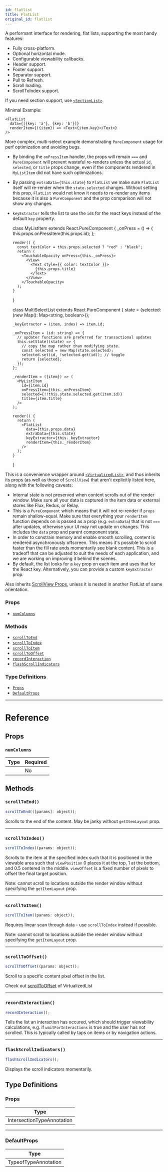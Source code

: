 ```yaml
---
id: flatlist
title: FlatList
original_id: flatlist
---
```


A performant interface for rendering, flat lists, supporting the most handy features:

- Fully cross-platform.
- Optional horizontal mode.
- Configurable viewability callbacks.
- Header support.
- Footer support.
- Separator support.
- Pull to Refresh.
- Scroll loading.
- ScrollToIndex support.

If you need section support, use [`<SectionList>`](sectionlist.md).

Minimal Example:

    <FlatList
      data={[{key: 'a'}, {key: 'b'}]}
      renderItem={({item}) => <Text>{item.key}</Text>}
    />

More complex, multi-select example demonstrating `PureComponent` usage for perf optimization and avoiding bugs.

- By binding the `onPressItem` handler, the props will remain `===` and `PureComponent` will prevent wasteful re-renders unless the actual `id`, `selected`, or `title` props change, even if the components rendered in `MyListItem` did not have such optimizations.
- By passing `extraData={this.state}` to `FlatList` we make sure `FlatList` itself will re-render when the `state.selected` changes. Without setting this prop, `FlatList` would not know it needs to re-render any items because it is also a `PureComponent` and the prop comparison will not show any changes.
- `keyExtractor` tells the list to use the `id`s for the react keys instead of the default `key` property.


    class MyListItem extends React.PureComponent {
      _onPress = () => {
        this.props.onPressItem(this.props.id);
      };

      render() {
        const textColor = this.props.selected ? "red" : "black";
        return (
          <TouchableOpacity onPress={this._onPress}>
            <View>
              <Text style={{ color: textColor }}>
                {this.props.title}
              </Text>
            </View>
          </TouchableOpacity>
        );
      }
    }

    class MultiSelectList extends React.PureComponent {
      state = {selected: (new Map(): Map<string, boolean>)};

      _keyExtractor = (item, index) => item.id;

      _onPressItem = (id: string) => {
        // updater functions are preferred for transactional updates
        this.setState((state) => {
          // copy the map rather than modifying state.
          const selected = new Map(state.selected);
          selected.set(id, !selected.get(id)); // toggle
          return {selected};
        });
      };

      _renderItem = ({item}) => (
        <MyListItem
          id={item.id}
          onPressItem={this._onPressItem}
          selected={!!this.state.selected.get(item.id)}
          title={item.title}
        />
      );

      render() {
        return (
          <FlatList
            data={this.props.data}
            extraData={this.state}
            keyExtractor={this._keyExtractor}
            renderItem={this._renderItem}
          />
        );
      }
    }

This is a convenience wrapper around [`<VirtualizedList>`](virtualizedlist.md), and thus inherits its props (as well as those of `ScrollView`) that aren't explicitly listed here, along with the following caveats:

- Internal state is not preserved when content scrolls out of the render window. Make sure all your data is captured in the item data or external stores like Flux, Redux, or Relay.
- This is a `PureComponent` which means that it will not re-render if `props` remain shallow-equal. Make sure that everything your `renderItem` function depends on is passed as a prop (e.g. `extraData`) that is not `===` after updates, otherwise your UI may not update on changes. This includes the `data` prop and parent component state.
- In order to constrain memory and enable smooth scrolling, content is rendered asynchronously offscreen. This means it's possible to scroll faster than the fill rate ands momentarily see blank content. This is a tradeoff that can be adjusted to suit the needs of each application, and we are working on improving it behind the scenes.
- By default, the list looks for a `key` prop on each item and uses that for the React key. Alternatively, you can provide a custom `keyExtractor` prop.

Also inherits [ScrollView Props](scrollview.md#props), unless it is nested in another FlatList of same orientation.

### Props

- [`numColumns`](flatlist.md#numcolumns)

### Methods

- [`scrollToEnd`](flatlist.md#scrolltoend)
- [`scrollToIndex`](flatlist.md#scrolltoindex)
- [`scrollToItem`](flatlist.md#scrolltoitem)
- [`scrollToOffset`](flatlist.md#scrolltooffset)
- [`recordInteraction`](flatlist.md#recordinteraction)
- [`flashScrollIndicators`](flatlist.md#flashscrollindicators)

### Type Definitions

- [`Props`](flatlist.md#props)
- [`DefaultProps`](flatlist.md#defaultprops)

---

# Reference

## Props

### `numColumns`

| Type | Required |
| ---- | -------- |
|      | No       |

## Methods

### `scrollToEnd()`

```jsx
scrollToEnd(([params]: object));
```

Scrolls to the end of the content. May be janky without `getItemLayout` prop.

---

### `scrollToIndex()`

```jsx
scrollToIndex((params: object));
```

Scrolls to the item at the specified index such that it is positioned in the viewable area such that `viewPosition` 0 places it at the top, 1 at the bottom, and 0.5 centered in the middle. `viewOffset` is a fixed number of pixels to offset the final target position.

Note: cannot scroll to locations outside the render window without specifying the `getItemLayout` prop.

---

### `scrollToItem()`

```jsx
scrollToItem((params: object));
```

Requires linear scan through data - use `scrollToIndex` instead if possible.

Note: cannot scroll to locations outside the render window without specifying the `getItemLayout` prop.

---

### `scrollToOffset()`

```jsx
scrollToOffset((params: object));
```

Scroll to a specific content pixel offset in the list.

Check out [scrollToOffset](virtualizedlist.md#scrolltooffset) of VirtualizedList

---

### `recordInteraction()`

```jsx
recordInteraction();
```

Tells the list an interaction has occured, which should trigger viewability calculations, e.g. if `waitForInteractions` is true and the user has not scrolled. This is typically called by taps on items or by navigation actions.

---

### `flashScrollIndicators()`

```jsx
flashScrollIndicators();
```

Displays the scroll indicators momentarily.

## Type Definitions

### Props

| Type                       |
| -------------------------- |
| IntersectionTypeAnnotation |

---

### DefaultProps

| Type                 |
| -------------------- |
| TypeofTypeAnnotation |
